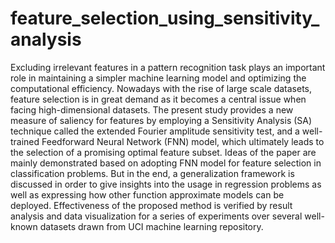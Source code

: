# feature_selection_using_sensitivity_analysis

Excluding irrelevant features in a pattern recognition task plays an important role in maintaining a simpler machine learning model and optimizing the computational efficiency. Nowadays with the rise of large scale datasets, feature selection is in great demand as it becomes a central issue when facing high-dimensional datasets. The present study provides a new measure of saliency for features by employing a Sensitivity Analysis (SA) technique called the extended Fourier amplitude sensitivity test, and a well-trained Feedforward Neural Network (FNN) model, which ultimately leads to the selection of a promising optimal feature subset. Ideas of the paper are mainly demonstrated based on adopting FNN model for feature selection in classification problems. But in the end, a generalization framework is discussed in order to give insights into the usage in regression problems as well as expressing how other function approximate models can be deployed. Effectiveness of the proposed method is verified by result analysis and data visualization for a series of experiments over several well-known datasets drawn from UCI machine learning repository.
